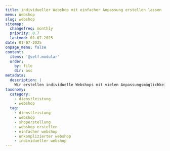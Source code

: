 ```yaml
---
title: individueller Webshop mit einfacher Anpassung erstellen lassen
menu: Webshop
slug: webshop
sitemap:
  changefreq: monthly
  priority: 0.7
  lastmod: 01-07-2025
date: 01-07-2025
onpage_menu: false
content:
  items: '@self.modular'
  order:
    by: file
    dir: asc
metadata:
  description: |
    Wir erstellen individuelle Webshops mit vielen Anpassungsmöglichkeiten um Produkte unkompliziert zu verkaufen. Einfach zu bedienen, inklusive Verwaltung und Support.
taxonomy:
  category:
    - dienstleistung
    - webshop
  tag:
    - dienstleistung
    - webshop
    - shoperstellung
    - webshop erstellen
    - einfacher webshop
    - unkomplizierter webshop
    - individueller webshop
---
```

